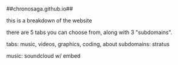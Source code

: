 ##chronosaga.github.io##

this is a breakdown of the website

there are 5 tabs you can choose from, along with 3 "subdomains".

tabs: music, videos, graphics, coding, about
subdomains: stratus

music:
soundcloud w/ embed

